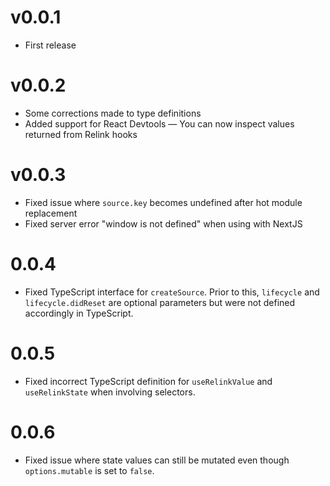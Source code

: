 # v0.0.1
* First release

# v0.0.2
* Some corrections made to type definitions
* Added support for React Devtools — You can now inspect values returned from Relink hooks

# v0.0.3
* Fixed issue where `source.key` becomes undefined after hot module replacement
* Fixed server error "window is not defined" when using with NextJS

# 0.0.4
* Fixed TypeScript interface for `createSource`. Prior to this, `lifecycle` and `lifecycle.didReset` are optional parameters but were not defined accordingly in TypeScript.

# 0.0.5
* Fixed incorrect TypeScript definition for `useRelinkValue` and `useRelinkState` when involving selectors.

# 0.0.6
* Fixed issue where state values can still be mutated even though `options.mutable` is set to `false`.
